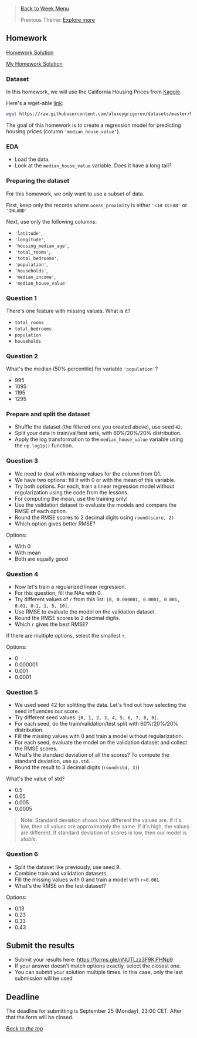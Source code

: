 >[Back to Week Menu](README.md)
>
>Previous Theme: [Explore more](17_explore_more.md)

## Homework

[Homework Solution](homework_2.ipynb)

[My Homework Solution](../../homework/week_2/Homework_week2.ipynb)

### Dataset

In this homework, we will use the California Housing Prices from [Kaggle](https://www.kaggle.com/datasets/camnugent/california-housing-prices).

Here's a wget-able [link](https://raw.githubusercontent.com/alexeygrigorev/datasets/master/housing.csv):

```bash
wget https://raw.githubusercontent.com/alexeygrigorev/datasets/master/housing.csv
```

The goal of this homework is to create a regression model for predicting housing prices (column `'median_house_value'`).

### EDA

* Load the data.
* Look at the `median_house_value` variable. Does it have a long tail? 


### Preparing the dataset 

For this homework, we only want to use a subset of data. 

First, keep only the records where `ocean_proximity` is either `'<1H OCEAN'` or `'INLAND'`

Next, use only the following columns:

* `'latitude'`,
* `'longitude'`,
* `'housing_median_age'`,
* `'total_rooms'`,
* `'total_bedrooms'`,
* `'population'`,
* `'households'`,
* `'median_income'`,
* `'median_house_value'`


### Question 1

There's one feature with missing values. What is it?

* `total_rooms`
* `total_bedrooms`
* `population`
* `households`


### Question 2

What's the median (50% percentile) for variable `'population'`?

- 995
- 1095
- 1195
- 1295

### Prepare and split the dataset

* Shuffle the dataset (the filtered one you created above), use seed `42`.
* Split your data in train/val/test sets, with 60%/20%/20% distribution.
* Apply the log transformation to the `median_house_value` variable using the `np.log1p()` function.


### Question 3

* We need to deal with missing values for the column from Q1.
* We have two options: fill it with 0 or with the mean of this variable.
* Try both options. For each, train a linear regression model without regularization using the code from the lessons.
* For computing the mean, use the training only!
* Use the validation dataset to evaluate the models and compare the RMSE of each option.
* Round the RMSE scores to 2 decimal digits using `round(score, 2)`
* Which option gives better RMSE?

Options:

- With 0
- With mean
- Both are equally good


### Question 4

* Now let's train a regularized linear regression.
* For this question, fill the NAs with 0. 
* Try different values of `r` from this list: `[0, 0.000001, 0.0001, 0.001, 0.01, 0.1, 1, 5, 10]`.
* Use RMSE to evaluate the model on the validation dataset.
* Round the RMSE scores to 2 decimal digits.
* Which `r` gives the best RMSE?

If there are multiple options, select the smallest `r`.

Options:

- 0
- 0.000001
- 0.001
- 0.0001


### Question 5 

* We used seed 42 for splitting the data. Let's find out how selecting the seed influences our score.
* Try different seed values: `[0, 1, 2, 3, 4, 5, 6, 7, 8, 9]`.
* For each seed, do the train/validation/test split with 60%/20%/20% distribution.
* Fill the missing values with 0 and train a model without regularization.
* For each seed, evaluate the model on the validation dataset and collect the RMSE scores. 
* What's the standard deviation of all the scores? To compute the standard deviation, use `np.std`.
* Round the result to 3 decimal digits (`round(std, 3)`)

What's the value of std?

- 0.5
- 0.05
- 0.005
- 0.0005

> Note: Standard deviation shows how different the values are.
> If it's low, then all values are approximately the same.
> If it's high, the values are different. 
> If standard deviation of scores is low, then our model is *stable*.


### Question 6

* Split the dataset like previously, use seed 9.
* Combine train and validation datasets.
* Fill the missing values with 0 and train a model with `r=0.001`. 
* What's the RMSE on the test dataset?

Options:

- 0.13
- 0.23
- 0.33
- 0.43


## Submit the results

- Submit your results here: https://forms.gle/nNUTLzz3F9KiFHNp9
- If your answer doesn't match options exactly, select the closest one.
- You can submit your solution multiple times. In this case, only the last submission will be used

## Deadline

The deadline for submitting is September 25 (Monday), 23:00 CET. After that the form will be closed.


_[Back to the top](#homework)_